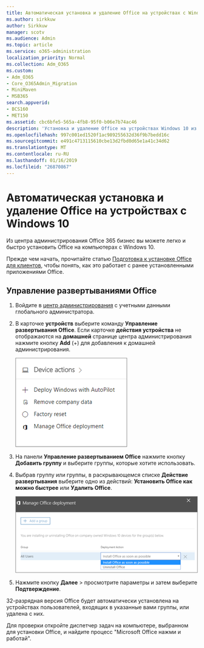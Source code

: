 ```yaml
---
title: Автоматическая установка и удаление Office на устройствах с Windows 10
ms.author: sirkkuw
author: Sirkkuw
manager: scotv
ms.audience: Admin
ms.topic: article
ms.service: o365-administration
localization_priority: Normal
ms.collection: Adm_O365
ms.custom:
- Adm_O365
- Core_O365Admin_Migration
- MiniMaven
- MSB365
search.appverid:
- BCS160
- MET150
ms.assetid: cbc6bfe5-565a-4fb8-95f0-b06e7b74ac46
description: 'Установка и удаление Office на устройствах Windows 10 из центра администрирования Microsoft 365 для бизнеса. '
ms.openlocfilehash: 997c001ed1520f1ac989255632d36f9b7bedd16c
ms.sourcegitcommit: e491c4713115610cbe13d2fbd0d65e1a41c34d62
ms.translationtype: MT
ms.contentlocale: ru-RU
ms.lasthandoff: 01/16/2019
ms.locfileid: "26870867"
---
```

# <a name="automatically-install-or-uninstall-office-on-windows-10-devices"></a>Автоматическая установка и удаление Office на устройствах с Windows 10

Из центра администрирования Office 365 бизнес вы можете легко и быстро установить Office на компьютерах с Windows 10.
  
Прежде чем начать, прочитайте статью [Подготовка к установке Office для клиентов](prepare-for-office-client-deployment.md), чтобы понять, как это работает с ранее установленными приложениями Office. 
  
## <a name="manage-office-deployments"></a>Управление развертываниями Office

1. Войдите в [центр администрирования](https://aka.ms/bcsportal) с учетными данными глобального администратора. 
    
2. В карточке **устройств** выберите команду **Управление развертывания Office**.    Если карточке **действия устройства** не отображаются на **домашней** странице центра администрирования нажмите кнопку **Add** (+) для добавления к домашней администрирования.
    
    ![Screenshot of the Devices card in the admin center](media/9982e784-dbf9-4a76-a159-bb3e2e5aa23f.png)
  
3. На панели **Управление развертыванием Office** нажмите кнопку **Добавить группу** и выберите группы, которые хотите использовать.
    
4. Выбрав группу или группы, в раскрывающемся списке **Действие развертывания** выберите одно из действий: **Установить Office как можно быстрее** или **Удалить Office**.
    
    ![In the Manage Office deployment pane, choose either Install Office as soon as possible, or Uninstall Office.](media/00f24a61-1848-40c0-b037-78d726c7d757.png)
  
5. Нажмите кнопку **Далее** \> просмотрите параметры и затем выберите **Подтверждение**.
    
32-разрядная версия Office будет автоматически установлена на устройствах пользователей, входящих в указанные вами группы, или удалена с них.
  
Для проверки откройте диспетчер задач на компьютере, выбранном для установки Office, и найдите процесс "Microsoft Office нажми и работай".
  


